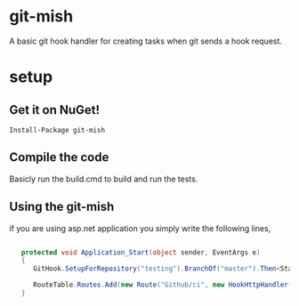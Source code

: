 git-mish
========

A basic git hook handler for creating tasks when git sends a hook request.

setup
========

## Get it on NuGet!

    Install-Package git-mish

## Compile the code

Basicly run the build.cmd to build and run the tests.

## Using the git-mish

if you are using asp.net application you simply write the following lines,

```csharp

   protected void Application_Start(object sender, EventArgs e)
   {
      GitHook.SetupForRepository("testing").BranchOf("master").Then<StandardBuildOperation>().Save();

      RouteTable.Routes.Add(new Route("Github/ci", new HookHttpHandler(new HookFactory())));
   }

```

